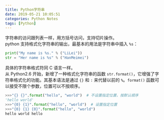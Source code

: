 ```yaml
---
title: Python字符串
date: 2019-05-21 10:05:51
categories: Python Notes
tags: [Python]
---
```


字符串的访问跟列表一样，用方括号访问，支持切片操作。  
python 支持格式化字符串的输出，最基本的用法是字符串中插入 `%s`：
<!--more-->

```python
print("My name is %s." % ("LiLei"))
str = "Her name is %s" % ("HanMeimei")
```
具体的字符串格式符同 C 语言一样。  
从 Python2.6 开始，新增了一种格式化字符串的函数 `str.format()`，它增强了字符串格式化的功能。其基本语法是通过 `{}` 和 `:` 来代替以前的 `%`。`format()` 函数可以接受不限个参数，位置可以不按顺序。  
```python
>>>"{} {}".format("hello", "world")  # 不设置指定位置，按默认顺序
'hello world'
>>>"{0} {1}".format("hello", "world")  # 设置指定位置
>>>"{0} {1} {0}".format("hello", "world")
hello world hello
```
